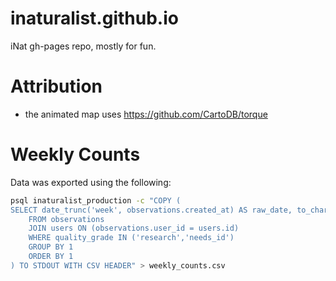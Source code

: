 # inaturalist.github.io
iNat gh-pages repo, mostly for fun.

# Attribution

* the animated map uses https://github.com/CartoDB/torque

# Weekly Counts
Data was exported using the following:

```BASH
psql inaturalist_production -c "COPY (
SELECT date_trunc('week', observations.created_at) AS raw_date, to_char(date_trunc('week', observations.created_at), 'DD-Mon-YY') AS date, most(users.login) AS most_login, most(user_id) AS most_user, count(*) AS count, rank() OVER (ORDER BY count(*) DESC) AS rank
    FROM observations
    JOIN users ON (observations.user_id = users.id)
    WHERE quality_grade IN ('research','needs_id')
    GROUP BY 1
    ORDER BY 1
) TO STDOUT WITH CSV HEADER" > weekly_counts.csv
```

